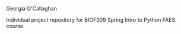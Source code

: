 Georgia O'Callaghan

Individual project repository for BIOF309 Spring Intro to Python FAES course. 
